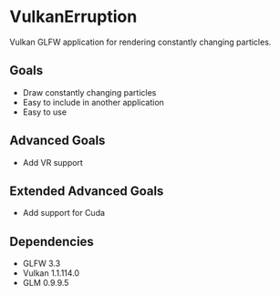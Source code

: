 # VulkanErruption

Vulkan GLFW application for rendering constantly changing particles.

## Goals

+ Draw constantly changing particles
+ Easy to include in another application
+ Easy to use

## Advanced Goals

+ Add VR support

## Extended Advanced Goals

+ Add support for Cuda

## Dependencies

+ GLFW 3.3
+ Vulkan 1.1.114.0
+ GLM 0.9.9.5